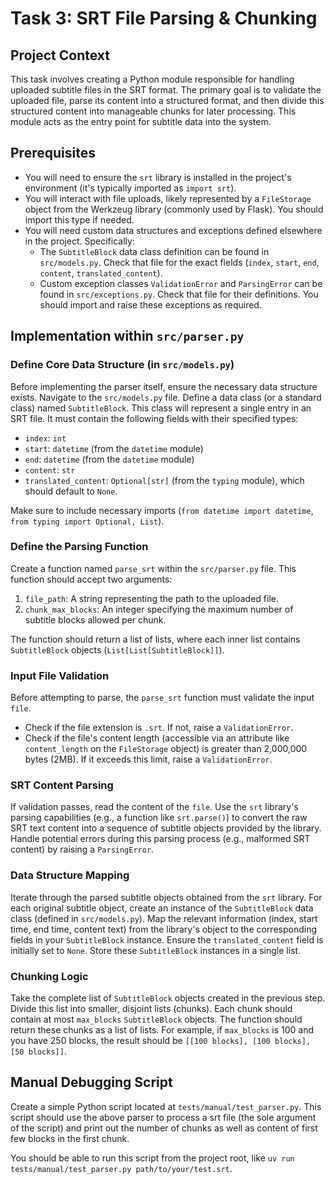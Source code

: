 # Task 3: SRT File Parsing & Chunking

## Project Context

This task involves creating a Python module responsible for handling uploaded subtitle files in the SRT format. The primary goal is to validate the uploaded file, parse its content into a structured format, and then divide this structured content into manageable chunks for later processing. This module acts as the entry point for subtitle data into the system.

## Prerequisites

*   You will need to ensure the `srt` library is installed in the project's environment (it's typically imported as `import srt`).
*   You will interact with file uploads, likely represented by a `FileStorage` object from the Werkzeug library (commonly used by Flask). You should import this type if needed.
*   You will need custom data structures and exceptions defined elsewhere in the project. Specifically:
    *   The `SubtitleBlock` data class definition can be found in `src/models.py`. Check that file for the exact fields (`index`, `start`, `end`, `content`, `translated_content`).
    *   Custom exception classes `ValidationError` and `ParsingError` can be found in `src/exceptions.py`. Check that file for their definitions. You should import and raise these exceptions as required.

## Implementation within `src/parser.py`

### Define Core Data Structure (in `src/models.py`)

Before implementing the parser itself, ensure the necessary data structure exists. Navigate to the `src/models.py` file. Define a data class (or a standard class) named `SubtitleBlock`. This class will represent a single entry in an SRT file. It must contain the following fields with their specified types:

*   `index`: `int`
*   `start`: `datetime` (from the `datetime` module)
*   `end`: `datetime` (from the `datetime` module)
*   `content`: `str`
*   `translated_content`: `Optional[str]` (from the `typing` module), which should default to `None`.

Make sure to include necessary imports (`from datetime import datetime`, `from typing import Optional, List`).

### Define the Parsing Function

Create a function named `parse_srt` within the `src/parser.py` file. This function should accept two arguments:

1.  `file_path`: A string representing the path to the uploaded file.
2.  `chunk_max_blocks`: An integer specifying the maximum number of subtitle blocks allowed per chunk.

The function should return a list of lists, where each inner list contains `SubtitleBlock` objects (`List[List[SubtitleBlock]]`).

### Input File Validation

Before attempting to parse, the `parse_srt` function must validate the input `file`.

*   Check if the file extension is `.srt`. If not, raise a `ValidationError`.
*   Check if the file's content length (accessible via an attribute like `content_length` on the `FileStorage` object) is greater than 2,000,000 bytes (2MB). If it exceeds this limit, raise a `ValidationError`.

### SRT Content Parsing

If validation passes, read the content of the `file`. Use the `srt` library's parsing capabilities (e.g., a function like `srt.parse()`) to convert the raw SRT text content into a sequence of subtitle objects provided by the library. Handle potential errors during this parsing process (e.g., malformed SRT content) by raising a `ParsingError`.

### Data Structure Mapping

Iterate through the parsed subtitle objects obtained from the `srt` library. For each original subtitle object, create an instance of the `SubtitleBlock` data class (defined in `src/models.py`). Map the relevant information (index, start time, end time, content text) from the library's object to the corresponding fields in your `SubtitleBlock` instance. Ensure the `translated_content` field is initially set to `None`. Store these `SubtitleBlock` instances in a single list.

### Chunking Logic

Take the complete list of `SubtitleBlock` objects created in the previous step. Divide this list into smaller, disjoint lists (chunks). Each chunk should contain at most `max_blocks` `SubtitleBlock` objects. The function should return these chunks as a list of lists. For example, if `max_blocks` is 100 and you have 250 blocks, the result should be `[[100 blocks], [100 blocks], [50 blocks]]`.

## Manual Debugging Script

Create a simple Python script located at `tests/manual/test_parser.py`. This script should use the above parser to process a srt file (the sole argument of the script) and print out the number of chunks as well as content of first few blocks in the first chunk.

You should be able to run this script from the project root, like `uv run tests/manual/test_parser.py path/to/your/test.srt`.